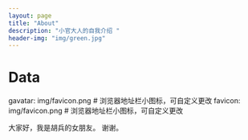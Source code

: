 ```yaml
---
layout: page
title: "About"
description: "小官大人的自我介绍 " 
header-img: "img/green.jpg"
---
```


# Data
gavatar: img/favicon.png # 浏览器地址栏小图标，可自定义更改
favicon: img/favicon.png # 浏览器地址栏小图标，可自定义更改

大家好，我是胡兵的女朋友。
谢谢。





